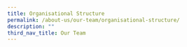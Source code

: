```yaml
---
title: Organisational Structure
permalink: /about-us/our-team/organisational-structure/
description: ""
third_nav_title: Our Team
---
```

